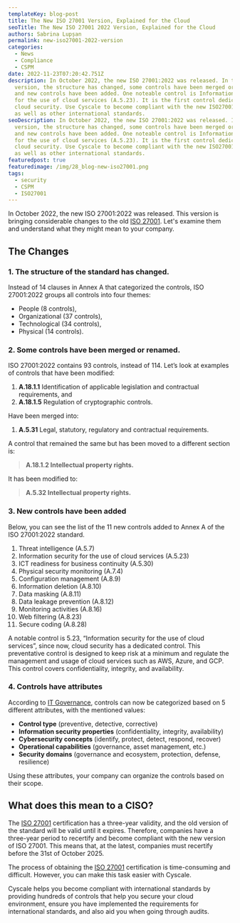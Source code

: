 ```yaml
---
templateKey: blog-post
title: The New ISO 27001 Version, Explained for the Cloud
seoTitle: The New ISO 27001 2022 Version, Explained for the Cloud
authors: Sabrina Lupșan
permalink: new-iso27001-2022-version
categories:
  - News
  - Compliance
  - CSPM
date: 2022-11-23T07:20:42.751Z
description: In October 2022, the new ISO 27001:2022 was released. In this
  version, the structure has changed, some controls have been merged or renamed
  and new controls have been added. One noteable control is Information security
  for the use of cloud services (A.5.23). It is the first control dedicated to
  cloud security. Use Cyscale to become compliant with the new ISO27001 version
  as well as other international standards.
seoDescription: In October 2022, the new ISO 27001:2022 was released. In this
  version, the structure has changed, some controls have been merged or renamed
  and new controls have been added. One noteable control is Information security
  for the use of cloud services (A.5.23). It is the first control dedicated to
  cloud security. Use Cyscale to become compliant with the new ISO27001 version
  as well as other international standards.
featuredpost: true
featuredimage: /img/28_blog-new-iso27001.png
tags:
  - security
  - CSPM
  - ISO27001
---
```

<!--StartFragment-->

In October 2022, the new ISO 27001:2022 was released. This version is bringing considerable changes to the old [ISO 27001](https://cyscale.com/blog/ISO-27001-certification-standard-policies-procedures/). Let's examine them and understand what they might mean to your company.  

## The Changes 

### 1. The structure of the standard has changed. 

Instead of 14 clauses in Annex A that categorized the controls, ISO 27001:2022 groups all controls into four themes: 

* People (8 controls), 
* Organizational (37 controls), 
* Technological (34 controls),  
* Physical (14 controls). 

### 2. Some controls have been merged or renamed. 

ISO 27001:2022 contains 93 controls, instead of 114. Let’s look at examples of controls that have been modified: 

1. **A.18.1.1** Identification of applicable legislation and contractual requirements, and 
2. **A.18.1.5** Regulation of cryptographic controls. 

Have been merged into: 

1. **A.5.31** Legal, statutory, regulatory and contractual requirements. 

A control that remained the same but has been moved to a different section is: 

> **A.18.1.2 Intellectual property rights.**  

It has been modified to: 

> **A.5.32 Intellectual property rights.** 

### 3. New controls have been added 

Below, you can see the list of the 11 new controls added to Annex A of the ISO 27001:2022 standard. 

1. Threat intelligence (A.5.7) 
2. Information security for the use of cloud services (A.5.23) 
3. ICT readiness for business continuity (A.5.30) 
4. Physical security monitoring (A.7.4) 
5. Configuration management (A.8.9) 
6. Information deletion (A.8.10) 
7. Data masking (A.8.11) 
8. Data leakage prevention (A.8.12) 
9. Monitoring activities (A.8.16) 
10. Web filtering (A.8.23) 
11. Secure coding (A.8.28) 

A notable control is 5.23, “Information security for the use of cloud services”, since now, cloud security has a dedicated control. This preventative control is designed to keep risk at a minimum and regulate the management and usage of cloud services such as AWS, Azure, and GCP. This control covers confidentiality, integrity, and availability. 

### 4. Controls have attributes 

According to [IT Governance](https://www.itgovernance.co.uk/iso27001-and-iso27002-2022-updates), controls can now be categorized based on 5 different attributes, with the mentioned values: 

* **Control type** (preventive, detective, corrective) 
* **Information security properties** (confidentiality, integrity, availability) 
* **Cybersecurity concepts** (identify, protect, detect, respond, recover) 
* **Operational capabilities** (governance, asset management, etc.) 
* **Security domains** (governance and ecosystem, protection, defense, resilience) 

Using these attributes, your company can organize the controls based on their scope. 

## What does this mean to a CISO? 

The [ISO 27001](https://cyscale.com/blog/soc-2-vs-ISO-27001-SaaS/) certification has a three-year validity, and the old version of the standard will be valid until it expires. Therefore, companies have a three-year period to recertify and become compliant with the new version of ISO 27001. This means that, at the latest, companies must recertify before the 31st of October 2025.  

The process of obtaining the [ISO 27001](https://cyscale.com/use-cases/iso-27001-compliance/) certification is time-consuming and difficult. However, you can make this task easier with Cyscale. 

Cyscale helps you become compliant with international standards by providing hundreds of controls that help you secure your cloud environment, ensure you have implemented the requirements for international standards, and also aid you when going through audits. 

<!--EndFragment-->